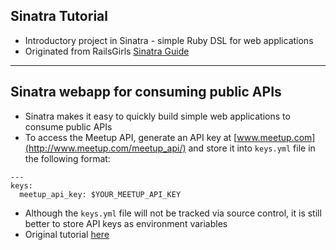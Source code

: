 ## Sinatra Tutorial

- Introductory project in Sinatra - simple Ruby DSL for web applications
- Originated from RailsGirls [Sinatra Guide](http://guides.railsgirls.com/sinatra-app/)

------

## Sinatra webapp for consuming public APIs
- Sinatra makes it easy to quickly build simple web applications to consume public APIs
- To access the Meetup API, generate an API key at [www.meetup.com](http://www.meetup.com/meetup_api/) and store it into `keys.yml` file in the following format:

```
---
keys:
  meetup_api_key: $YOUR_MEETUP_API_KEY

```

- Although the `keys.yml` file will not be tracked via source control, it is still better to store API keys as environment variables
- Original tutorial [here](https://blog.engineyard.com/2014/rails-vs-sinatra)
